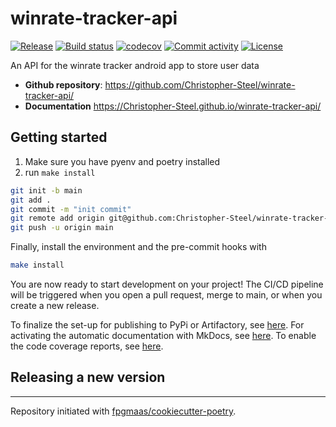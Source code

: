 # winrate-tracker-api

[![Release](https://img.shields.io/github/v/release/Christopher-Steel/winrate-tracker-api)](https://img.shields.io/github/v/release/Christopher-Steel/winrate-tracker-api)
[![Build status](https://img.shields.io/github/actions/workflow/status/Christopher-Steel/winrate-tracker-api/main.yml?branch=main)](https://github.com/Christopher-Steel/winrate-tracker-api/actions/workflows/main.yml?query=branch%3Amain)
[![codecov](https://codecov.io/gh/Christopher-Steel/winrate-tracker-api/branch/main/graph/badge.svg)](https://codecov.io/gh/Christopher-Steel/winrate-tracker-api)
[![Commit activity](https://img.shields.io/github/commit-activity/m/Christopher-Steel/winrate-tracker-api)](https://img.shields.io/github/commit-activity/m/Christopher-Steel/winrate-tracker-api)
[![License](https://img.shields.io/github/license/Christopher-Steel/winrate-tracker-api)](https://img.shields.io/github/license/Christopher-Steel/winrate-tracker-api)

An API for the winrate tracker android app to store user data

- **Github repository**: <https://github.com/Christopher-Steel/winrate-tracker-api/>
- **Documentation** <https://Christopher-Steel.github.io/winrate-tracker-api/>

## Getting started

1. Make sure you have pyenv and poetry installed
1. run `make install`

```bash
git init -b main
git add .
git commit -m "init commit"
git remote add origin git@github.com:Christopher-Steel/winrate-tracker-api.git
git push -u origin main
```

Finally, install the environment and the pre-commit hooks with

```bash
make install
```

You are now ready to start development on your project!
The CI/CD pipeline will be triggered when you open a pull request, merge to main, or when you create a new release.

To finalize the set-up for publishing to PyPi or Artifactory, see [here](https://fpgmaas.github.io/cookiecutter-poetry/features/publishing/#set-up-for-pypi).
For activating the automatic documentation with MkDocs, see [here](https://fpgmaas.github.io/cookiecutter-poetry/features/mkdocs/#enabling-the-documentation-on-github).
To enable the code coverage reports, see [here](https://fpgmaas.github.io/cookiecutter-poetry/features/codecov/).

## Releasing a new version



---

Repository initiated with [fpgmaas/cookiecutter-poetry](https://github.com/fpgmaas/cookiecutter-poetry).
